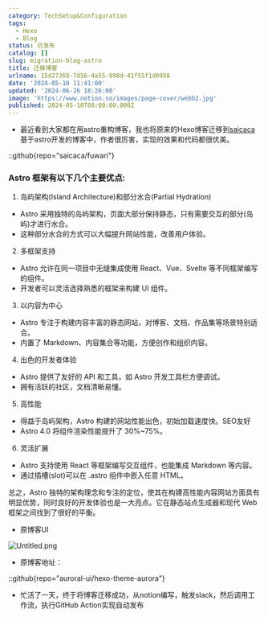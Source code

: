 ```yaml
---
category: TechSetup&Configuration
tags:
  - Hexo
  - Blog
status: 已发布
catalog: []
slug: migration-blog-astro
title: 迁移博客
urlname: 15d27368-7d56-4a55-998d-41f55f1d0998
date: '2024-05-10 11:41:00'
updated: '2024-06-26 18:26:00'
image: 'https://www.notion.so/images/page-cover/webb2.jpg'
published: 2024-05-10T08:00:00.000Z
---
```

- 最近看到大家都在用astro重构博客，我也将原来的Hexo博客迁移到[saicaca](https://github.com/saicaca/fuwari)基于astro开发的博客中，作者很厉害，实现的效果和代码都很优美。

::github{repo="saicaca/fuwari"}


### Astro 框架有以下几个主要优点:



1. 岛屿架构(Island Architecture)和部分水合(Partial Hydration)
- Astro 采用独特的岛屿架构，页面大部分保持静态，只有需要交互的部分(岛屿)才进行水合。
- 这种部分水合的方式可以大幅提升网站性能，改善用户体验。

2. 多框架支持
- Astro 允许在同一项目中无缝集成使用 React、Vue、Svelte 等不同框架编写的组件。
- 开发者可以灵活选择熟悉的框架来构建 UI 组件。

3. 以内容为中心
- Astro 专注于构建内容丰富的静态网站，对博客、文档、作品集等场景特别适合。
- 内置了 Markdown、内容集合等功能，方便创作和组织内容。

4. 出色的开发者体验
- Astro 提供了友好的 API 和工具，如 Astro 开发工具栏方便调试。
- 拥有活跃的社区，文档清晰易懂。

5. 高性能
- 得益于岛屿架构，Astro 构建的网站性能出色，初始加载速度快。SEO友好
- Astro 4.0 将组件渲染性能提升了 30%~75%。

6. 灵活扩展
- Astro 支持使用 React 等框架编写交互组件，也能集成 Markdown 等内容。
- 通过插槽(slot)可以在 .astro 组件中嵌入任意 HTML。

总之，Astro 独特的架构理念和专注的定位，使其在构建高性能内容网站方面具有明显优势，同时良好的开发体验也是一大亮点。它在静态站点生成器和现代 Web 框架之间找到了很好的平衡。

- 原博客UI

![Untitled.png](https://prod-files-secure.s3.us-west-2.amazonaws.com/5d24fe63-e567-4804-86f9-9fdc62e13082/3d59c350-432a-4fb6-a08f-0638fef2026e/Untitled.png?X-Amz-Algorithm=AWS4-HMAC-SHA256&X-Amz-Content-Sha256=UNSIGNED-PAYLOAD&X-Amz-Credential=ASIAZI2LB466VHT3OAIZ%2F20250325%2Fus-west-2%2Fs3%2Faws4_request&X-Amz-Date=20250325T213353Z&X-Amz-Expires=3600&X-Amz-Security-Token=IQoJb3JpZ2luX2VjELT%2F%2F%2F%2F%2F%2F%2F%2F%2F%2FwEaCXVzLXdlc3QtMiJGMEQCIFRLrwp7UlY66gvLQkPVbru4Mak%2B10JcbIBhZHQEL%2FohAiBDajOL4NoWXwxRujB2zkRShn9X1c9Pv%2FkoEVrKekUqbSr%2FAwgdEAAaDDYzNzQyMzE4MzgwNSIM7vi%2BsQFRNaTzJAv3KtwDRhl3k5F9A1V8XiVWEIxOGIHpkX8t7JOmoC5X%2FJcPHJtiI%2FzVtDY1k%2BdoHNggkd7CFEabiIinNntpg2BAjmA40C6rwL0pztWPxMXCzmMz208vYIRGDw262SNZr%2BkzZmhzHcsMdMVF0QuggewMqHInXmGfxf4GfDcxshCuId0Naq8ojIxI%2F4z%2F%2B5L1B3FAaiMtsYtDt9CQwVPq0zJZzfxKhrqKsAhwAROThzcF1jLhGja7c9WhlYvTDr6%2BFSxhvanBvSFeZGSfs9jIYXkXu%2F3XTlDFU9S%2FHwr2elJaxKc9tkBYWGYhUpULSNUuN3dxaGAi8ONoCHuaKJrI7ZephpQnGEKQEAhgEv6CT0vJM3l7u2feIZKKlHTILpK5uYYDv91l2r8l8PkruyCUXWQjVgOMnZhTJ8vqSF9p%2FsQ8DMNNpnKXRDerkMmAamUJOj3zjDMzvCrl8g6vy6FKclvEVZ%2Be%2BDkouIJuomkd3KgggvgCixgaHNj%2Bz0yqjLA%2FOsifBAfL3Mm0bJvncM0aK4p%2FNSPvDDv0If3a9C4yyMJwKUTzdPav0%2Bj2ZZAx4K03OrlgIB6cWaP1TLlvyLJvV6iAhI9%2Fvo5zqc2Jt5bseaAfjF8OPOYcLo4EF5BdeIiY7EIwwpiMvwY6pgHfisrxhMBkrelMwe5lT1K0FliBQCkjEVrI43e%2Br5nhf6sJmRHZeP0b6Q341UtvlvOonbcXhIE28gc1kUiiL565cGusZWiMORyTlA2boeiMu%2BCFFW7O79Lqbntsrt1A4st5MK5FQn%2B6ZDuLC%2BVsg7QWhoxLuTu9DH6DkwGmocD48eA8rul8lKSNA2gDjZGWOnL4QEDzQc8rB9VaArGVPgGpeO%2BEwSW5&X-Amz-Signature=086f61ac3e98ddd37d5e09d357be5de474bb865df1743058e31035f0b0e43b91&X-Amz-SignedHeaders=host&x-id=GetObject)

- 原博客地址：

::github{repo="auroral-ui/hexo-theme-aurora"}

- 忙活了一天，终于将博客迁移成功，从notion编写，触发slack，然后调用工作流，执行GitHub Action实现自动发布
